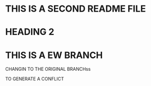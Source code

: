 # THIS IS A SECOND README FILE


# HEADING 2

# THIS IS A EW BRANCH
CHANGIN TO THE ORIGINAL BRANCHss

TO GENERATE A CONFLICT

